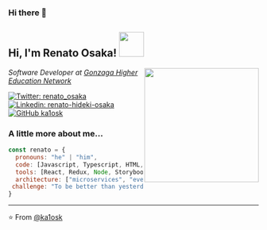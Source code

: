 ### Hi there 👋

<!--
**ka1osk/ka1osk** is a ✨ _special_ ✨ repository because its `README.md` (this file) appears on your GitHub profile.

Here are some ideas to get you started:

- 🔭 I’m currently working on ...
- 🌱 I’m currently learning ...
- 👯 I’m looking to collaborate on ...
- 🤔 I’m looking for help with ...
- 💬 Ask me about ...
- 📫 How to reach me: ...
- 😄 Pronouns: ...
- ⚡ Fun fact: ...
-->
<h2> Hi, I'm Renato Osaka! <img src="https://media.giphy.com/media/YPUh8SkoYuurwwV4bz/source.gif" width="50"></h2>
<img align='right' src="https://media.giphy.com/media/U3rYyVWOhXp64Yxr3r/source.gif" width="230">
<p><em>Software Developer at <a href="http://www.reges.com.br/">Gonzaga Higher Education Network</a>
</em></p>

[![Twitter: renato_osaka](https://img.shields.io/twitter/follow/renato_osaka?style=social)](https://twitter.com/renato_osaka)
[![Linkedin: renato-hideki-osaka](https://img.shields.io/badge/-renatohidekiosaka-blue?style=flat-square&logo=Linkedin&logoColor=white&link=https://www.linkedin.com/in/renato-hideki-osaka/)](https://www.linkedin.com/in/renato-hideki-osaka/)
[![GitHub ka1osk](https://img.shields.io/github/followers/ka1osk?label=follow&style=social)](https://github.com/ka1osk)


### A little more about me...  

```javascript
const renato = {
  pronouns: "he" | "him",
  code: [Javascript, Typescript, HTML, CSS, PHP, Delphi ],
  tools: [React, Redux, Node, Storybook, Styled-Components, Jest, Docker, Vue],
  architecture: ["microservices", "event-driven", "design system pattern"],
 challenge: "To be better than yesterday"
}
```
---

⭐️ From [@ka1osk](https://github.com/ka1osk)
